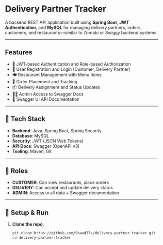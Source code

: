 #  Delivery Partner Tracker

A backend REST API application built using **Spring Boot**, **JWT Authentication**, and **MySQL** for managing delivery partners, orders, customers, and restaurants—similar to Zomato or Swiggy backend systems.

---

##  Features

- 🔐 JWT-based Authentication and Role-based Authorization
- 🧾 User Registration and Login (Customer, Delivery Partner)
- 🍽️ Restaurant Management with Menu Items
- 🛒 Order Placement and Tracking
- 📦 Delivery Assignment and Status Updates
- 🧑‍💼 Admin Access to Swagger Docs
- 📘 Swagger UI API Documentation

---

## 📌 Tech Stack

- **Backend**: Java, Spring Boot, Spring Security
- **Database**: MySQL
- **Security**: JWT (JSON Web Tokens)
- **API Docs**: Swagger (OpenAPI v3)
- **Tooling**: Maven, Git

---

## 🔐 Roles

- **CUSTOMER**: Can view restaurants, place orders
- **DELIVERY**: Can accept and update delivery status
- **ADMIN**: Access to all data + Swagger documentation

---

## 🔧 Setup & Run

1. **Clone the repo**:
   ```bash
   git clone https://github.com/Shaad27s/delivery-partner-tracker.git
   cd delivery-partner-tracker
